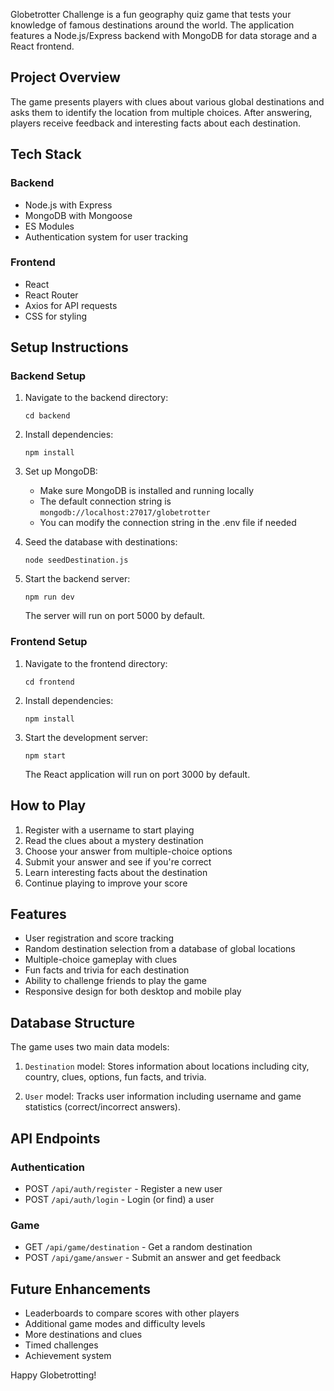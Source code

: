

Globetrotter Challenge is a fun geography quiz game that tests your knowledge of famous destinations around the world. The application features a Node.js/Express backend with MongoDB for data storage and a React frontend.

## Project Overview

The game presents players with clues about various global destinations and asks them to identify the location from multiple choices. After answering, players receive feedback and interesting facts about each destination.

## Tech Stack

### Backend
- Node.js with Express
- MongoDB with Mongoose
- ES Modules
- Authentication system for user tracking

### Frontend
- React
- React Router
- Axios for API requests
- CSS for styling

## Setup Instructions

### Backend Setup

1. Navigate to the backend directory:
   ```
   cd backend
   ```

2. Install dependencies:
   ```
   npm install
   ```

3. Set up MongoDB:
   - Make sure MongoDB is installed and running locally
   - The default connection string is `mongodb://localhost:27017/globetrotter`
   - You can modify the connection string in the .env file if needed

4. Seed the database with destinations:
   ```
   node seedDestination.js
   ```

5. Start the backend server:
   ```
   npm run dev
   ```
   
   The server will run on port 5000 by default.

### Frontend Setup

1. Navigate to the frontend directory:
   ```
   cd frontend
   ```

2. Install dependencies:
   ```
   npm install
   ```

3. Start the development server:
   ```
   npm start
   ```

   The React application will run on port 3000 by default.

## How to Play

1. Register with a username to start playing
2. Read the clues about a mystery destination
3. Choose your answer from multiple-choice options
4. Submit your answer and see if you're correct
5. Learn interesting facts about the destination
6. Continue playing to improve your score

## Features

- User registration and score tracking
- Random destination selection from a database of global locations
- Multiple-choice gameplay with clues
- Fun facts and trivia for each destination
- Ability to challenge friends to play the game
- Responsive design for both desktop and mobile play

## Database Structure

The game uses two main data models:

1. `Destination` model: Stores information about locations including city, country, clues, options, fun facts, and trivia.

2. `User` model: Tracks user information including username and game statistics (correct/incorrect answers).

## API Endpoints

### Authentication
- POST `/api/auth/register` - Register a new user
- POST `/api/auth/login` - Login (or find) a user

### Game
- GET `/api/game/destination` - Get a random destination
- POST `/api/game/answer` - Submit an answer and get feedback

## Future Enhancements

- Leaderboards to compare scores with other players
- Additional game modes and difficulty levels
- More destinations and clues
- Timed challenges
- Achievement system

Happy Globetrotting!
